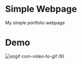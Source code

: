 # Simple Webpage
My simple portfolio webpage
# Demo
![ezgif com-video-to-gif (9)](https://user-images.githubusercontent.com/14878818/77608520-de113780-6ef3-11ea-8286-5b4debef2037.gif)
